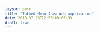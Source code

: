 ```yaml
---
layout: post
title: "Tabbed Menu Java Web application"
date: 2013-07-26T12:55:00+05:30
draft: true
---
```

